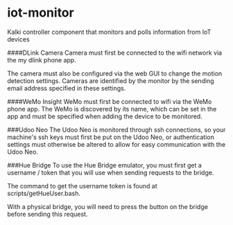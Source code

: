 # iot-monitor
Kalki controller component that monitors and polls information from IoT devices


####DLink Camera
Camera must first be connected to the wifi network via the my dlink phone app.

The camera must also be configured via the web GUI to change the motion detection settings. Cameras are identified by the monitor by the sending email address specified in these settings.


####WeMo Insight
WeMo must first be connected to wifi via the WeMo phone app.
The WeMo is discovered by its name, which can be set in the app and must be specified when adding the device to be monitored.

###Udoo Neo
The Udoo Neo is monitored through ssh connections, so your machine's ssh keys must first be put on the Udoo Neo, or authentication settings must otherwise be altered to allow for easy communication with the Udoo Neo.

###Hue Bridge
To use the Hue Bridge emulator, you must first get a username / token that you will use when sending requests to the bridge.

The command to get the username token is found at scripts/getHueUser.bash. 

With a physical bridge, you will need to press the button on the bridge before sending this request.